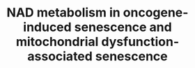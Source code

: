 ---
annotations:
- type: Pathway Ontology
  value: cellular senescence pathway
- type: Pathway Ontology
  value: nicotinamide adenine dinucleotide metabolic pathway
authors:
- PaulaP04
- Egonw
- Mkutmon
- Khanspers
- Eweitz
- Fehrhart
description: 'The uppermost part of the pathway includes part of the general NAM salvage
  pathway in the cytosol as it is relevant to senescence-induced changes to NAD metabolism.
  In this pathway, NAD levels are maintained through recycling back to NAD from nicotinamide
  (NAM) and nicotinamide mononucleotide (NMN) (Braidy et al., 2019). The conversion
  from NAM to NMN is catalyzed by nicotinamide phosphoribosyltransferase (NAMPT),
  while the conversion from NMN to NAD is catalyzed by nicotinamide mononucleotide
  adenylyl transferases (NMNATs). Other sources, such as nicotinic acid (NA) and nicotinamid
  riboside (NR), are not shown here as they are not affected by senescence, at least
  from current research. OIS-specific interactions are highlighted in orange, while
  MiDAS-specific interactions are highlighted in purple. General interactions for
  both (or other senescent types) remain a black color.  The OIS pathway, induced
  by Ras singalling in this case, results in the upregulation of HMGA1, and stimulation
  of the NAMPT enzyme (Nacarelli et al., 2019). Resulting increased levels of NMN
  (the direct metabolite of NAMPT) translate to increased NAD levels, and a high NAD-NADH
  ratio. This leads to decreased ADP-ATP levels, which causes a decreased phosphorylated
  AMPK expression (Nacarelli et al., 2019). This interaction causes increased p38
  and p65 activation, and increased NF-κB activity. The  NF-κB signalling pathway
  has been known to play a key role in the promotion of the proinflammatory SASP (Freund
  et al., 2011). Furthermore, this is correlated with increased expression of interleukins
  IL1B, IL6 and IL8, all key factors in the proinflammatory wave of the SASP. In addition,
  Nacarelli et al. (2019) found that the proinflammatory environment created as a
  result of the increased NAD-NADH ratio leads to acceleration of cancer progression.
  NAMPT upregulation through HMGA1 also resulted in the expression of senescence markers
  SA-ß-gal, p16 and p21. The resulting phenotype from this high NAD-NADH ratio is
  a high proinflammatory SASP.    Malate is another important metabolite in redox
  reactions and in many senescence types, including OIS and MiDAS. Of interest to
  NAD metabolism is the malate-aspartate shuttle, where NADH is transferred from the
  cytosol to the mitochondrial matrix through malate dehydrogenase 1 (MDH1) (Lee et
  al., 2012). In senescence, levels of MDH1 decrease. On the other hand, decreased
  activity of MDH1 can induce a senescence response. This reduction in MDH1 activity
  results in a decreased cytosolic NAD-NADH. Lastly, this inhibition may result in
  loss of cell proliferation due to the requirement of aspartate synthesis in response
  to inhibition of the electron transport chain (Birsoy et al., 2015).  Mitochondrial
  dysfunction-associated senescence (MiDAS), on the other hand, causes a decrease
  in the NAD-NADH ratio, which induces three main responses: (1) the inhibition of
  sirtuins, (2) the activation of AMPK and (3) the inhibition of PARP which blocks
  the NF-kB pathway. First, low levels of NAD+ decrease sirtuin activity. A decrease
  in the activity of SIRT3 and  SIRT5, located in the mitochondria, is associated
  with the activation of cell senescence (Wiley et al., 2016)). Second, a decreased
  NAD+/NADH ratio activates AMPK and p53, which inhibits the RNA binding protein Hu
  antigen R (HuR) from degrading the mRNAs encoding the cyclin-dependent kinase inhibitors,
  p21 and p16INK4a. This increases the activity of the pRB tumor suppressor, resulting
  in cell proliferation and growth arrest ((Wiley et al., 2016)). Additionally, p53
  activation leads to the release of SASPs that lack IL-1-dependent factors but include
  the secretion of anti-inflammatory cytokine IL-10 and high levels of the pro-inflammatory
  cytokines CCL27 and TNF-α (Wiley et al., 2016). The activation of p53 also reduces
  glycolysis and promotes mitochondrial respiration, by inhibiting phosphoglycercate
  mutase (PGM) and inducing the expression of synthesis of cytochrome c oxidase 2
  (SCO2). Furthermore, p53 activation inhibits the pentose phosphate pathway (PPP)
  by binding to glucose-6-phosphate dehydrogenase (G6PDH). Lastly, the low NAD+,NADH
  ratio inhibits ADP-ribose donor for poly-ADP ribose polymerase (PARP), which consecutively
  inhibits the NF-kB pathway. A downregulated NF-κB pathway then contributes to the
  pathogenic processes of various inflammatory diseases as well as the expression
  of various proinflammatory SASPs (Liu et al., 2017).   As visible in this pathway,
  when senescence is induced by either OIS or MiDAS distinguishable effects on NAD
  metabolism are evident. Not only do these stimuli release distinct SASPs, but they
  exhibit distinct responses on the NAD-NADH ratio and subsequent related pathways.
  While MiDAS leads to a decrease in the NAD-NADH ratio, OIS causes an increase in
  this ratio and the NAD+ levels.'
last-edited: 2021-06-07
organisms:
- Homo sapiens
redirect_from:
- /index.php/Pathway:WP5046
- /instance/WP5046
schema-jsonld:
- '@context': https://schema.org/
  '@id': https://wikipathways.github.io/pathways/WP5046.html
  '@type': Dataset
  creator:
    '@type': Organization
    name: WikiPathways
  description: 'The uppermost part of the pathway includes part of the general NAM
    salvage pathway in the cytosol as it is relevant to senescence-induced changes
    to NAD metabolism. In this pathway, NAD levels are maintained through recycling
    back to NAD from nicotinamide (NAM) and nicotinamide mononucleotide (NMN) (Braidy
    et al., 2019). The conversion from NAM to NMN is catalyzed by nicotinamide phosphoribosyltransferase
    (NAMPT), while the conversion from NMN to NAD is catalyzed by nicotinamide mononucleotide
    adenylyl transferases (NMNATs). Other sources, such as nicotinic acid (NA) and
    nicotinamid riboside (NR), are not shown here as they are not affected by senescence,
    at least from current research. OIS-specific interactions are highlighted in orange,
    while MiDAS-specific interactions are highlighted in purple. General interactions
    for both (or other senescent types) remain a black color.  The OIS pathway, induced
    by Ras singalling in this case, results in the upregulation of HMGA1, and stimulation
    of the NAMPT enzyme (Nacarelli et al., 2019). Resulting increased levels of NMN
    (the direct metabolite of NAMPT) translate to increased NAD levels, and a high
    NAD-NADH ratio. This leads to decreased ADP-ATP levels, which causes a decreased
    phosphorylated AMPK expression (Nacarelli et al., 2019). This interaction causes
    increased p38 and p65 activation, and increased NF-κB activity. The  NF-κB signalling
    pathway has been known to play a key role in the promotion of the proinflammatory
    SASP (Freund et al., 2011). Furthermore, this is correlated with increased expression
    of interleukins IL1B, IL6 and IL8, all key factors in the proinflammatory wave
    of the SASP. In addition, Nacarelli et al. (2019) found that the proinflammatory
    environment created as a result of the increased NAD-NADH ratio leads to acceleration
    of cancer progression. NAMPT upregulation through HMGA1 also resulted in the expression
    of senescence markers SA-ß-gal, p16 and p21. The resulting phenotype from this
    high NAD-NADH ratio is a high proinflammatory SASP.    Malate is another important
    metabolite in redox reactions and in many senescence types, including OIS and
    MiDAS. Of interest to NAD metabolism is the malate-aspartate shuttle, where NADH
    is transferred from the cytosol to the mitochondrial matrix through malate dehydrogenase
    1 (MDH1) (Lee et al., 2012). In senescence, levels of MDH1 decrease. On the other
    hand, decreased activity of MDH1 can induce a senescence response. This reduction
    in MDH1 activity results in a decreased cytosolic NAD-NADH. Lastly, this inhibition
    may result in loss of cell proliferation due to the requirement of aspartate synthesis
    in response to inhibition of the electron transport chain (Birsoy et al., 2015).  Mitochondrial
    dysfunction-associated senescence (MiDAS), on the other hand, causes a decrease
    in the NAD-NADH ratio, which induces three main responses: (1) the inhibition
    of sirtuins, (2) the activation of AMPK and (3) the inhibition of PARP which blocks
    the NF-kB pathway. First, low levels of NAD+ decrease sirtuin activity. A decrease
    in the activity of SIRT3 and  SIRT5, located in the mitochondria, is associated
    with the activation of cell senescence (Wiley et al., 2016)). Second, a decreased
    NAD+/NADH ratio activates AMPK and p53, which inhibits the RNA binding protein
    Hu antigen R (HuR) from degrading the mRNAs encoding the cyclin-dependent kinase
    inhibitors, p21 and p16INK4a. This increases the activity of the pRB tumor suppressor,
    resulting in cell proliferation and growth arrest ((Wiley et al., 2016)). Additionally,
    p53 activation leads to the release of SASPs that lack IL-1-dependent factors
    but include the secretion of anti-inflammatory cytokine IL-10 and high levels
    of the pro-inflammatory cytokines CCL27 and TNF-α (Wiley et al., 2016). The activation
    of p53 also reduces glycolysis and promotes mitochondrial respiration, by inhibiting
    phosphoglycercate mutase (PGM) and inducing the expression of synthesis of cytochrome
    c oxidase 2 (SCO2). Furthermore, p53 activation inhibits the pentose phosphate
    pathway (PPP) by binding to glucose-6-phosphate dehydrogenase (G6PDH). Lastly,
    the low NAD+,NADH ratio inhibits ADP-ribose donor for poly-ADP ribose polymerase
    (PARP), which consecutively inhibits the NF-kB pathway. A downregulated NF-κB
    pathway then contributes to the pathogenic processes of various inflammatory diseases
    as well as the expression of various proinflammatory SASPs (Liu et al., 2017).   As
    visible in this pathway, when senescence is induced by either OIS or MiDAS distinguishable
    effects on NAD metabolism are evident. Not only do these stimuli release distinct
    SASPs, but they exhibit distinct responses on the NAD-NADH ratio and subsequent
    related pathways. While MiDAS leads to a decrease in the NAD-NADH ratio, OIS causes
    an increase in this ratio and the NAD+ levels.'
  keywords:
  - Fatty Acid
  - TNF-a
  - IL6
  - p16
  - p21
  - NMN
  - NADH
  - HMGA1
  - ADP/ATP
  - GLUT4
  - PRPP
  - HuR
  - SIRT2
  - Aspartate
  - PARP1
  - Senescence
  - Oncogene Induced Senescence
  - AMPKa1
  - p38 MAPK
  - SIRT3
  - lactate
  - 'Mitochondrial Oxidative '
  - G6PDH
  - MDH1
  - SIRT5
  - pyruvate
  - Phosphorylation
  - IL8
  - 'Oncogene Induced '
  - GLUT1
  - NMNAT2
  - SCO2
  - GOT1
  - Transcription factor p65
  - Canonical NF-KB Pathway
  - NAD
  - Malate
  - OAA
  - GOT2
  - IL1B
  - NAMPT
  - TP53
  - NAD/NADH
  - pRB
  - SIRT1
  - PGM
  - Glycolysis
  - CCL27
  - IL-10
  - nicotinamide
  - TCA Cycle
  - SA-B-Gal
  - Beta Oxidation
  - MDH2
  license: CC0
  name: NAD metabolism in oncogene-induced senescence and mitochondrial dysfunction-associated
    senescence
seo: CreativeWork
title: NAD metabolism in oncogene-induced senescence and mitochondrial dysfunction-associated
  senescence
wpid: WP5046
---